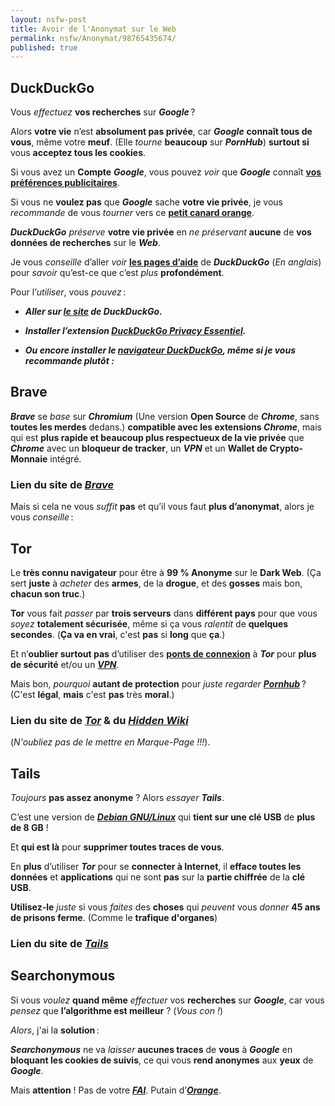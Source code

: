 ```yaml
---
layout: nsfw-post
title: Avoir de l'Anonymat sur le Web
permalink: nsfw/Anonymat/98765435674/
published: true
---
```


## DuckDuckGo

Vous *effectuez* **vos recherches** sur ***Google*** ?

Alors **votre vie** n’est **absolument pas privée**, car ***Google*** **connaît tous de vous**, même votre **meuf**. (Elle *tourne* **beaucoup** sur ***PornHub***) **surtout si** vous **acceptez tous les cookies**.

Si vous avez un **Compte** ***Google***, vous pouvez *voir* que ***Google*** connaît [**vos préférences publicitaires**](https://adssettings.google.com/). 

Si vous ne **voulez pas** que ***Google*** sache **votre vie privée**, je vous *recommande* de vous *tourner* vers ce [**petit canard orange**](https://upload.wikimedia.org/wikipedia/en/8/88/DuckDuckGo_logo.svg).  

***DuckDuckGo*** *préserve* **votre vie privée** en *ne préservant* **aucune** de **vos données de recherches** sur le ***Web***.  

Je vous *conseille* d’aller *voir* [**les pages d’aide**](https://duckduckgo.com/duckduckgo-help-pages/) de ***DuckDuckGo*** (*En anglais*) pour *savoir* qu’est-ce que c’est *plus* **profondément**.  

Pour l’*utiliser*, vous *pouvez* :

* ***Aller sur [le site](https://www.duckduckgo.com) de DuckDuckGo.***

* ***Installer l’extension [DuckDuckGo Privacy Essentiel](https://duckduckgo.com/duckduckgo-help-pages/desktop/adding-duckduckgo-to-your-browser/).***

* ***Ou encore installer le [navigateur DuckDuckGo](https://duckduckgo.com/duckduckgo-help-pages/get-duckduckgo/does-duckduckgo-make-a-browser/), même si je vous recommande plutôt :***

## Brave

***Brave*** se *base* sur ***Chromium*** (Une version **Open Source** de ***Chrome***, sans **toutes les merdes** dedans.) **compatible avec les extensions *Chrome***, mais qui est **plus rapide et beaucoup plus respectueux de la vie privée** que ***Chrome*** avec un **bloqueur de tracker**, un ***VPN*** et un **Wallet de Crypto-Monnaie** intégré.

### Lien du site de [***Brave***](https://brave.com/)

Mais si cela ne vous *suffit* **pas** et qu’il vous faut **plus d’anonymat**, alors je vous *conseille* :

## Tor 

Le **très connu navigateur** pour être à **99 % Anonyme** sur le **Dark Web**. (Ça sert **juste** à *acheter* des **armes**, de la **drogue**, et des **gosses** mais bon, **chacun son truc**.)

**Tor** vous fait *passer* par **trois serveurs** dans **différent pays** pour que vous *soyez* **totalement sécurisée**, même si ça vous *ralentit* de **quelques secondes**. (**Ça va en vrai**, c'est **pas** si **long** que **ça**.)

Et n’**oublier surtout pas** d’utiliser des [**ponts de connexion**](https://bridges.torproject.org/) à ***Tor*** pour **plus de sécurité** et/ou un [***VPN***](https://thibault-savenkoff.github.io/Windscribe).

Mais bon, *pourquoi* **autant de protection** pour *juste regarder* [***Pornhub***](https://www.youtube.com/watch?v=zxu9YqxEMkw) ? (C'est **légal**, **mais** c'est **pas** très **moral**.)

### Lien du site de [***Tor***](https://www.torproject.org/fr/) & du [***Hidden Wiki***](http://zqktlwiuavvvqqt4ybvgvi7tyo4hjl5xgfuvpdf6otjiycgwqbym2qad.onion/)
(*N'oubliez pas de le mettre en Marque-Page !!!*).

## Tails

*Toujours* **pas assez anonyme** ? Alors *essayer* ***Tails***.  

C’est une version de [***Debian GNU/Linux***](https://fr.wikipedia.org/wiki/Debian) qui **tient sur une clé USB** de **plus de 8 GB** !

Et **qui est là** pour **supprimer toutes traces de vous**. 

En **plus** d’utiliser ***Tor*** pour se **connecter à Internet**, il **efface toutes les données** et **applications** qui ne sont **pas** sur la **partie chiffrée** de la **clé USB**.  

**Utilisez-le** *juste* si vous *faites* des **choses** qui *peuvent* vous *donner* **45 ans de prisons ferme**. (Comme le **trafique d'organes**)

### Lien du site de [***Tails***](https://tails.net/index.fr.html)

## Searchonymous 

Si vous *voulez* **quand même** *effectuer* vos **recherches** sur ***Google***, car vous *pensez* que **l’algorithme est meilleur** ? (*Vous con !*)

*Alors*, j'ai la **solution** : 

***Searchonymous*** ne va *laisser* **aucunes traces** de **vous** à ***Google*** en **bloquant les cookies de suivis**, ce qui vous **rend anonymes** aux **yeux** de ***Google***.  

Mais **attention** ! Pas de votre [***FAI***](https://fr.wikipedia.org/wiki/Fournisseur_d%27acc%C3%A8s_%C3%A0_Internet). Putain d’[***Orange***](https://fr.wikipedia.org/wiki/Orange_(entreprise)). 
